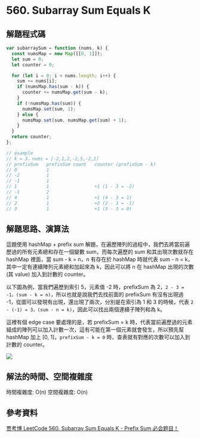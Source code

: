 # 560. Subarray Sum Equals K

## 解題程式碼

```javascript
var subarraySum = function (nums, k) {
  const numsMap = new Map([[0, 1]]);
  let sum = 0;
  let counter = 0;

  for (let i = 0; i < nums.length; i++) {
    sum += nums[i];
    if (numsMap.has(sum - k)) {
      counter += numsMap.get(sum - k);
    }
    if (!numsMap.has(sum)) {
      numsMap.set(sum, 1);
    } else {
      numsMap.set(sum, numsMap.get(sum) + 1);
    }
  }
  return counter;
};

// example
// k = 3，nums = [-2,1,2,-2,5,-2,1]
// prefixSum   prefixSum count   counter (prefixSum - k)
// 0           1
// -2          1
// -1          1
// 1           1                 +1 (1 - 3 = -2)
// -1          2
// 4           1                 +1 (4 - 3 = 1)
// 2           1                 +2 (2 - 3 = -1)
// 3           1                 +1 (3 - 3 = 0)
```

## 解題思路、演算法

這題使用 hashMap + prefix sum 解題，在遍歷陣列的過程中，我們去將當前遍歷過的所有元素總和存在一個變數 sum，而每次遍歷的 sum 和其出現次數就存在 hashMap 裡面，當 sum - k = n，n 有存在於 hashMap 時就代表 sum - n = k，其中一定有連續陣列元素總和加起來為 k，因此可以將 n 在 hashMap 出現的次數(其 value) 加入到計數的 counter。

以下圖為例，當我們遍歷到索引 5，元素值 -2 時，prefixSum 為 2，`2 - 3 = -1，(sum - k = n)`，所以也就是說我們去找前面的 prefixSum 有沒有出現過 -1，從圖可以發現有出現，還出現了兩次，分別是在索引為 1 和 3 的時候，代表 `2 - (-1) = 3，(sum - n = k)`，因此可以找出兩個連續子陣列和為 k。

這裡有個 edge case 要處理的是，若 prefixSum = k 時，代表當前遍歷過的元素組成的陣列可以加入計數一次，這有可能在第一個元素就會發生，所以預先幫 hashMap 加上 [0, 1]，`prefixSum - k = 0` 時，查表就有對應的次數可以加入到計數的 counter。

![](https://upload.cc/i1/2023/09/23/OSZp9z.png)

## 解法的時間、空間複雜度

時間複雜度: O(n)
空間複雜度: O(n)

## 參考資料

[贾考博 LeetCode 560. Subarray Sum Equals K - Prefix Sum 必会题目！](https://youtu.be/2ifoG7ZIz4Q?si=09f2v7IRvCS03UD5)
